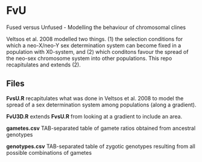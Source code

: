 # FvU
Fused versus Unfused - Modelling the behaviour of chromosomal clines

Veltsos et al. 2008 modelled two things. (1) the selection conditions for which a neo-X/neo-Y sex determination system can become fixed in a population with X0-system, and (2) which conditons favour the spread of the neo-sex chromosome system into other populations. This repo recapitulates and extends (2).


## Files
**FvsU.R** recapitulates what was done in Veltsos et al. 2008 to model the spread of a sex determination system among populations (along a gradient).

**FvU3D.R**
extends **FvsU.R** from looking at a gradient to include an area.

**gametes.csv**
TAB-separated table of gamete ratios obtained from ancestral genotypes


**genotypes.csv**
TAB-separated table of zygotic genotypes resulting from all possible combinations of gametes
